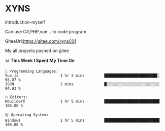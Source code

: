 # XYNS
introduction-myself

Can use C#,PHP,vue... to code program

GiteeUrl:https://gitee.com/xyns001

My all projects pushed on gitee

<!--START_SECTION:waka-->
📊 **This Week I Spent My Time On** 

```text
💬 Programming Languages: 
Vue.js                   1 hr 2 mins         ████████████████████████░   95.07 % 
JSON                     3 mins              █░░░░░░░░░░░░░░░░░░░░░░░░   04.93 % 

🔥 Editors: 
HbuilderX                1 hr 5 mins         █████████████████████████   100.00 % 

💻 Operating System: 
Windows                  1 hr 5 mins         █████████████████████████   100.00 % 
```


<!--END_SECTION:waka-->
